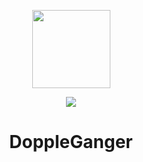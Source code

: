 <p align="center">
	<img src="https://i.imgur.com/Rti3KK5.png" height="125px" width="125px" />
</p>

<p align = "center"><a href = ""><img src= "https://forum.reroll.in/uploads/default/original/1X/14cb1b4f9a5907dd89f6fe52595575df885dad93.png"></a></p>
<p align = "center"><h1 align = "center">DoppleGanger</h1></p>
